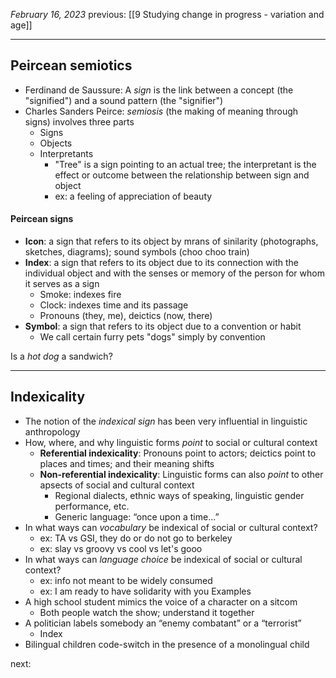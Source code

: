 *February 16, 2023*
previous: [[9 Studying change in progress - variation and age]]

---

## Peircean semiotics
- Ferdinand de Saussure: A *sign* is the link between a concept (the "signified") and a sound pattern (the "signifier")
- Charles Sanders Peirce: *semiosis* (the making of meaning through signs) involves three parts
	- Signs
	- Objects
	- Interpretants
		- "Tree" is a sign pointing to an actual tree; the interpretant is the effect or outcome between the relationship between sign and object
		- ex: a feeling of appreciation of beauty
#### Peircean signs
- **Icon**: a sign that refers to its object by mrans of sinilarity (photographs, sketches, diagrams); sound symbols (choo choo train)
- **Index**: a sign that refers to its object due to its connection with the individual object and with the senses or memory of the person for whom it serves as a sign
	- Smoke: indexes fire
	- Clock: indexes time and its passage
	- Pronouns (they, me), deictics (now, there)
- **Symbol**: a sign that refers to its object due to a convention or habit
	- We call certain furry pets "dogs" simply by convention

Is a *hot dog* a sandwich?

---

## Indexicality
- The notion of the *indexical sign* has been very influential in linguistic anthropology
- How, where, and why linguistic forms *point* to social or cultural context
	- **Referential indexicality**: Pronouns point to actors; deictics point to places and times; and their meaning shifts
	- **Non-referential indexicality**: Linguistic forms can also *point* to other apsects of social and cultural context
		- Regional dialects, ethnic ways of speaking, linguistic gender performance, etc.
		- Generic language: “once upon a time...”
- In what ways can *vocabulary* be indexical of social or cultural context?
	- ex: TA vs GSI, they do or do not go to berkeley
	- ex: slay vs groovy vs cool vs let's gooo
- In what ways can *language choice* be indexical of social or cultural context?
	- ex: info not meant to be widely consumed
	- ex: I am ready to have solidarity with you
Examples
- A high school student mimics the voice of a character on a sitcom
	- Both people watch the show; understand it together
- A politician labels somebody an “enemy combatant” or a “terrorist”
	- Index 
- Bilingual children code-switch in the presence of a monolingual child




next:
